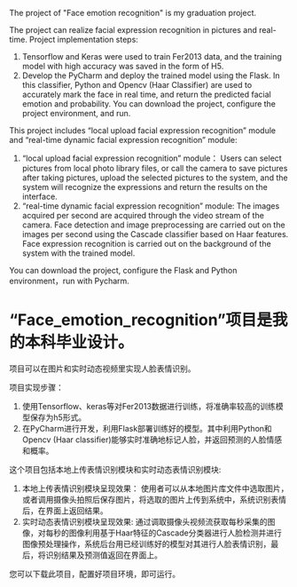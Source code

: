 The project of "Face emotion recognition" is my graduation project. 

The project can realize facial expression recognition in pictures and real-time.
Project implementation steps:
1. Tensorflow and Keras were used to train Fer2013 data, and the training model with high accuracy was saved in the form of H5.
2. Develop the PyCharm and deploy the trained model using the Flask. In this classifier, Python and Opencv (Haar Classifier) are used to accurately mark the face in real time, and return the predicted facial emotion and probability.
You can download the project, configure the project environment, and run.

This project includes “local upload facial expression recognition” module and “real-time dynamic facial expression recognition” module:
1. “local upload facial expression recognition” module：
Users can select pictures from local photo library files, or call the camera to save pictures after taking pictures, upload the selected pictures to the system, and the system will recognize the expressions and return the results on the interface.
2. “real-time dynamic facial expression recognition” module:
The images acquired per second are acquired through the video stream of the camera. Face detection and image preprocessing are carried out on the images per second using the Cascade classifier based on Haar features. Face expression recognition is carried out on the background of the system with the trained model.

You can download the project, configure the Flask and Python environment，run with Pycharm.



# “Face_emotion_recognition”项目是我的本科毕业设计。

项目可以在图片和实时动态视频里实现人脸表情识别。

项目实现步骤：
1. 使用Tensorflow、keras等对Fer2013数据进行训练，将准确率较高的训练模型保存为h5形式。
2. 在PyCharm进行开发，利用Flask部署训练好的模型。其中利用Python和Opencv (Haar classifier)能够实时准确地标记人脸，并返回预测的人脸情感和概率。

这个项目包括本地上传表情识别模块和实时动态表情识别模块:
1. 本地上传表情识别模块呈现效果：
使用者可以从本地图片库文件中选取图片，或者调用摄像头拍照后保存图片，将选取的图片上传到系统中，系统识别表情后，在界面上返回结果。
2. 实时动态表情识别模块呈现效果:
通过调取摄像头视频流获取每秒采集的图像，对每秒的图像利用基于Haar特征的Cascade分类器进行人脸检测并进行图像预处理操作，系统后台用已经训练好的模型对其进行人脸表情识别，最后，将识别结果及预测值返回在界面上。

您可以下载此项目，配置好项目环境，即可运行。
